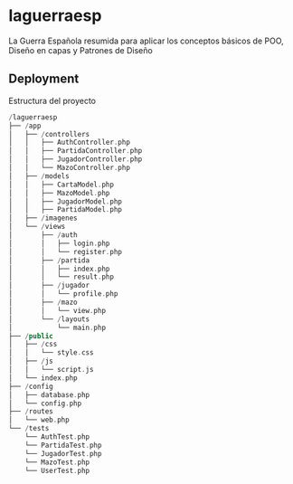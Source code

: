 # laguerraesp
La Guerra Española resumida para aplicar los conceptos básicos de POO, Diseño en capas y Patrones de Diseño


## Deployment

Estructura del proyecto

```php
/laguerraesp
├── /app
│   ├── /controllers
│   │   ├── AuthController.php
│   │   ├── PartidaController.php
│   │   ├── JugadorController.php
│   │   └── MazoController.php
│   ├── /models
│   │   ├── CartaModel.php
│   │   ├── MazoModel.php
│   │   ├── JugadorModel.php
│   │   ├── PartidaModel.php
│   ├── /imagenes
│   └── /views
│       ├── /auth
│       │   ├── login.php
│       │   └── register.php
│       ├── /partida
│       │   ├── index.php
│       │   └── result.php
│       ├── /jugador
│       │   └── profile.php
│       ├── /mazo
│       │   └── view.php
│       └── /layouts
│           └── main.php
├── /public
│   ├── /css
│   │   └── style.css
│   ├── /js
│   │   └── script.js
│   └── index.php
├── /config
│   ├── database.php
│   └── config.php
├── /routes
│   └── web.php
└── /tests
    └── AuthTest.php
    └── PartidaTest.php
    └── JugadorTest.php
    └── MazoTest.php
    └── UserTest.php

```
